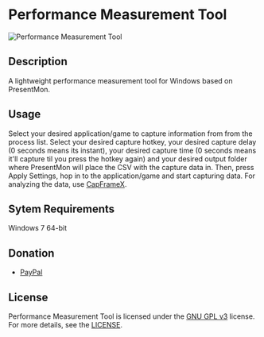 # Performance Measurement Tool
![Performance Measurement Tool](https://cdn.discordapp.com/attachments/759162962325143623/797172693144830002/unknown.png)

## Description
A lightweight performance measurement tool for Windows based on PresentMon.

## Usage
Select your desired application/game to capture information from from the process list. Select your desired capture hotkey, your desired capture delay (0 seconds means its instant), your desired capture time (0 seconds means it'll capture til you press the hotkey again) and your desired output folder where PresentMon will place the CSV with the capture data in. Then, press Apply Settings, hop in to the application/game and start capturing data. For analyzing the data, use [CapFrameX](https://github.com/CXWorld/CapFrameX).

## Sytem Requirements
Windows 7 64-bit

## Donation
- [PayPal](https://www.paypal.me/danskexd)

## License
Performance Measurement Tool is licensed under the [GNU GPL v3](https://www.gnu.org/licenses/gpl-3.0.en.html) license. For more details, see the [LICENSE](https://github.com/danskee/PerformanceMeasurementTool/blob/main/LICENSE).
